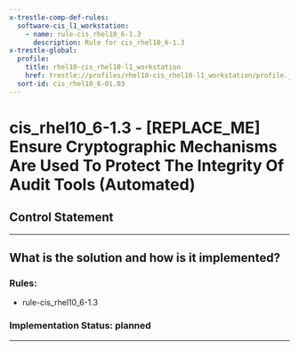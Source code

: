 ```yaml
---
x-trestle-comp-def-rules:
  software-cis_l1_workstation:
    - name: rule-cis_rhel10_6-1.3
      description: Rule for cis_rhel10_6-1.3
x-trestle-global:
  profile:
    title: rhel10-cis_rhel10-l1_workstation
    href: trestle://profiles/rhel10-cis_rhel10-l1_workstation/profile.json
  sort-id: cis_rhel10_6-01.03
---
```


# cis_rhel10_6-1.3 - \[REPLACE_ME\] Ensure Cryptographic Mechanisms Are Used To Protect The Integrity Of Audit Tools (Automated)

## Control Statement

______________________________________________________________________

## What is the solution and how is it implemented?

<!-- For implementation status enter one of: implemented, partial, planned, alternative, not-applicable -->

<!-- Note that the list of rules under ### Rules: is read-only and changes will not be captured after assembly to JSON -->

<!-- Add control implementation description here for control: cis_rhel10_6-1.3 -->

### Rules:

  - rule-cis_rhel10_6-1.3

### Implementation Status: planned

______________________________________________________________________
